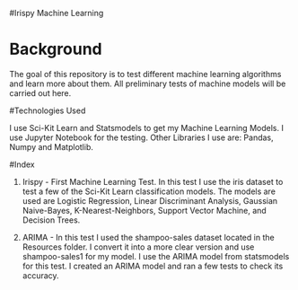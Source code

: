 #Irispy Machine Learning

# Background

The goal of this repository is to test different machine learning algorithms and learn more about them. All preliminary tests of machine models will be carried out here.

#Technologies Used

I use Sci-Kit Learn and Statsmodels to get my Machine Learning Models. I use Jupyter Notebook for the testing. Other Libraries I use are: Pandas, Numpy and Matplotlib.

#Index

1. Irispy - First Machine Learning Test. In this test I use the iris dataset to test a few of the Sci-Kit Learn classification models. The models are used are Logistic Regression, Linear Discriminant Analysis, Gaussian Naive-Bayes, K-Nearest-Neighbors, Support Vector Machine, and Decision Trees.

2. ARIMA - In this test I used the shampoo-sales dataset located in the Resources folder. I convert it into a more clear version and use shampoo-sales1 for my model. I use the ARIMA model from statsmodels for this test. I created an ARIMA model and ran a few tests to check its accuracy.